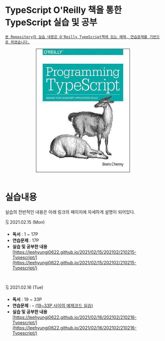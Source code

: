 # **TypeScript O'Reilly 책을 통한 TypeScript 실습 및 공부**

<ins>`본 Repository의 실습 내용은 O'Reilly TypeScript책에 있는 예제, 연습문제를 기반으로 하였습니다.`</ins>

<div align="center">
<img src="img/210215_oreilly_typescript_book_cover.jpg" alt="210215_oreilly_typescript_book_cover">
</div>

<br/>

# **실습내용**

실습의 전반적인 내용은 아래 링크의 페이지에 자세하게 설명이 되어있다. <br/>

🗓️ 2021.02.15 (Mon)

- **독서** : 1 ~ 17P <br/>
- **연습문제** : 17P <br/>
- **실습 및 공부한 내용** <br/>
  [https://leehyungi0622.github.io/2021/02/15/202102/210215-Typescript/](https://leehyungi0622.github.io/2021/02/15/202102/210215-Typescript/)

<br/>

🗓️ 2021.02.16 (Tue)

- **독서** : 19 ~ 33P <br/>
- **연습문제** : **-** <ins>(19~33P 사이의 예제코드 실습)</ins> <br/>
- **실습 및 공부한 내용** <br/>
  [https://leehyungi0622.github.io/2021/02/16/202102/210216-Typescript/](https://leehyungi0622.github.io/2021/02/16/202102/210216-Typescript/)
